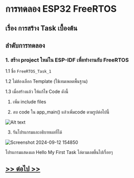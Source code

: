 # การทดลอง ESP32 FreeRTOS 
## เรื่อง การสร้าง Task เบื้องต้น

## ลำดับการทดลอง

### 1. สร้าง project ใหม่ใน ESP-IDF เพื่อทำงานกับ FreeRTOS

1.1 ชื่อ  `FreeRTOS_Task_1`

1.2 ไม่ต้องเลือก Template (ใช้เทมเพลตพื้นฐาน)

1.3 เมื่อสร้างแล้ว ให้แก้ไข Code ดังนี้

1. เพิ่ม include files

2. ลบ code ใน app_main() แล้วเพิ่มcode ตามรูปต่อไปนี้

![Alt text](./Pictures/Labs/FreeRTOS-Lab-Picture-03.PNG)


3. รันโปรแกรมและอธิบายผลที่ได้


![Screenshot 2024-09-12 154850](https://github.com/user-attachments/assets/41525c2e-bce3-4812-9b99-90808c9a4207)

โปรแกรมแสดงผล Hello My First Task ไล่ตามเลขขึ้นไปเรื่อยๆ


## [>> ต่อไป >>](./ESP32-FreeRTOS-Labsheet-2.md) 

